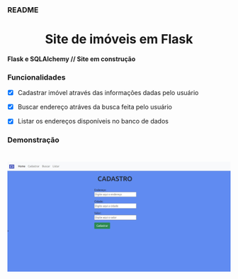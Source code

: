 ### README

<h1 align='center'> Site de imóveis em Flask </h1>

<p> <b>Flask e SQLAlchemy // Site em construção </b></p>


### Funcionalidades

- [x] Cadastrar imóvel através das informações dadas pelo usuário
- [x] Buscar endereço atráves da busca feita pelo usuário 
- [x] Listar os endereços disponíveis no banco de dados 


### Demonstração
<h1> 
<img alt="demoimage" title ="demoimage"  src ='./demoimage.jpg'/> 
</h1>